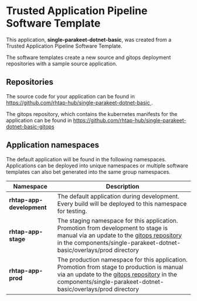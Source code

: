 # Trusted Application Pipeline Software Template

This application, **single-parakeet-dotnet-basic**, was created from a Trusted Application Pipeline Software Template.

The software templates create a new source and gitops deployment repositories with a sample source application. 

## Repositories

The source code for your application can be found in [https://github.com/rhtap-hub/single-parakeet-dotnet-basic ](https://github.com/rhtap-hub/single-parakeet-dotnet-basic ).
 
The gitops repository, which contains the kubernetes manifests for the application can be found in 
[https://github.com/rhtap-hub/single-parakeet-dotnet-basic-gitops ](https://github.com/rhtap-hub/single-parakeet-dotnet-basic-gitops ) 

## Application namespaces 

The default application will be found in the following namespaces. Applications can be deployed into unique namespaces or multiple software templates can also bet generated into the same group namespaces.  

|  Namespace   |  Description   |  
| -------- | -------- |   
| **rhtap-app-development** | The default application during development. Every build will be deployed to this namespace for testing. | 
| **rhtap-app-stage** | The staging namespace for this application. Promotion from development to stage is manual via an update to the [gitops repository](https://github.com/rhtap-hub/single-parakeet-dotnet-basic-gitops ) in the components/single-parakeet-dotnet-basic/overlays/prod directory |  
| **rhtap-app-prod** | The production namespace for this application. Promotion from stage to production is manual via an update to the [gitops repository](https://github.com/rhtap-hub/single-parakeet-dotnet-basic-gitops ) in the components/single-parakeet-dotnet-basic/overlays/prod directory | 